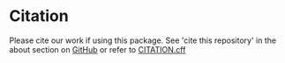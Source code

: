 # Citation

Please cite our work if using this package.  See 'cite this repository' in the about section on 
[GitHub](https://github.com/NOAA-OWP/gval/) or refer to 
[CITATION.cff](CITATION.cff)